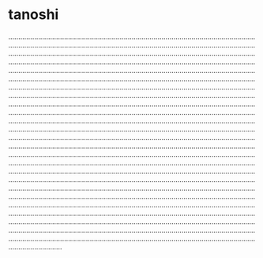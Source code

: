 # tanoshi
.......................................................................................................................................................................................................................................................................................................................................................................................................................................................................................................................................................................................................................................................................................................................................................................................................................................................................................................................................................................................................................................................................................................................................................................................................................................................................................................................................................................................................................................................................................................................................................................................................................................................................................................................................................................................................................................................................................................................................................................................................................................................................................................................................................................................................................................................................................................................................................................................................................................................................................................................................................................................................................................................................................................................................................................................................................................................................................................................................................................................................................................................................................................................................................................................................................................................